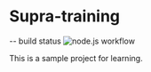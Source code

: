 # Supra-training
-- build status ![node.js workflow]([https://github.com/github/docs/actions/workflows/main.yml/badge.svg](https://github.com/speedy4all/Supra-training/blob/master/.github/workflows/node.js.yml))

This is a sample project for learning.
